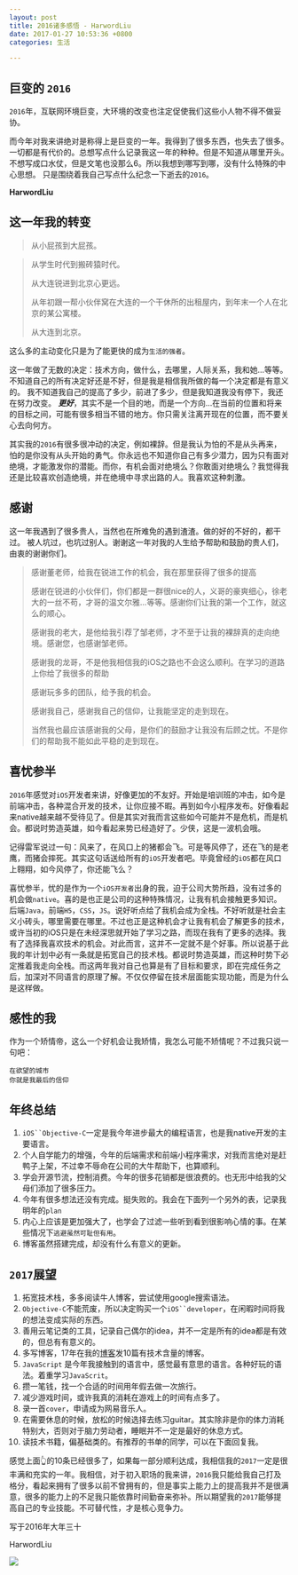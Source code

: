 ```yaml
---
layout: post
title: 2016诸多感悟 - HarwordLiu
date: 2017-01-27 10:53:36 +0800
categories: 生活

---
```


## 巨变的 `2016`
`2016`年，互联网环境巨变，大环境的改变也注定促使我们这些小人物不得不做妥协。

而今年对我来讲绝对是称得上是巨变的一年。我得到了很多东西，也失去了很多。一切都是有代价的。总想写点什么记录我这一年的种种。但是不知道从哪里开头。不想写成口水仗，但是文笔也没那么6。所以我想到哪写到哪，没有什么特殊的中心思想。
只是围绕着我自己写点什么纪念一下逝去的`2016`。

**HarwordLiu**

## 这一年我的转变
>从小屁孩到大屁孩。

>从学生时代到搬砖猿时代。
>
>从大连锐进到北京心更远。
>
>从年初跟一帮小伙伴窝在大连的一个干休所的出租屋内，到年末一个人在北京的某公寓楼。
>
>从大连到北京。

这么多的主动变化只是为了能更快的成为`生活的强者`。

这一年做了无数的决定：技术方向，做什么，去哪里，人际关系，我和她...等等。
不知道自己的所有决定好还是不好，但是我是相信我所做的每一个决定都是有意义的。
我不知道我自己的提高了多少，前进了多少，但是我知道我没有停下，我还在努力改变。
***更好***，其实不是一个目的地，而是一个方向...在当前的位置和将来的目标之间，可能有很多相当不错的地方。你只需关注离开现在的位置，而不要关心去向何方。

其实我的`2016`有很多很冲动的决定，例如裸辞。但是我认为怕的不是从头再来，怕的是你没有从头开始的勇气。你永远也不知道你自己有多少潜力，因为只有面对绝境，才能激发你的潜能。而你，有机会面对绝境么？你敢面对绝境么？我觉得我还是比较喜欢创造绝境，并在绝境中寻求出路的人。我喜欢这种刺激。

## 感谢
这一年我遇到了很多贵人，当然也在所难免的遇到渣渣。做的好的不好的，都干过。
被人坑过，也坑过别人。谢谢这一年对我的人生给予帮助和鼓励的贵人们，由衷的谢谢你们。
>感谢董老师，给我在锐进工作的机会，我在那里获得了很多的提高
>
>感谢在锐进的小伙伴们，你们都是一群很nice的人，义哥的豪爽细心，徐老大的一丝不苟，才哥的温文尔雅...等等。感谢你们让我的第一个工作，就这么的顺心。
>
>感谢我的老大，是他给我引荐了邹老师，才不至于让我的裸辞真的走向绝境。感谢您，也感谢邹老师。
>
>感谢我的龙哥，不是他我相信我的iOS之路也不会这么顺利。在学习的道路上你给了我很多的帮助
>
>感谢玩多多的团队，给予我的机会。
>
>感谢我自己，感谢我自己的信仰，让我能坚定的走到现在。
>
>当然我也最应该感谢我的父母，是你们的鼓励才让我没有后顾之忧。不是你们的帮助我不能如此平稳的走到现在。

## 喜忧参半
`2016`年感觉对`iOS`开发者来讲，好像更加的不友好。开始是培训班的冲击，如今是前端冲击，各种混合开发的技术，让你应接不暇。再到如今小程序发布。好像看起来native越来越不受待见了。但是其实对我而言这些如今可能并不是危机，而是机会。都说时势造英雄，如今看起来势已经造好了。少侠，这是一波机会哦。

记得雷军说过一句：风来了，在风口上的猪都会飞。可是等风停了，还在飞的是老鹰，而猪会摔死。其实这句话送给所有的`iOS`开发者吧。毕竟曾经的`iOS`都在风口上翱翔，如今风停了，你还能飞么？

喜忧参半，忧的是作为一个`iOS开发者`出身的我，迫于公司大势所趋，没有过多的机会做`native`。喜的是也正是公司的这种特殊情况，让我有机会接触更多知识。后端`Java`，前端`H5`，`CSS`，`JS`。说好听点给了我机会成为全栈。不好听就是社会主义小砖头，哪里需要在哪里。不过也正是这种机会才让我有机会了解更多的技术，或许当初的iOS只是在未经深思就开始了学习之路，而现在我有了更多的选择。我有了选择我喜欢技术的机会。对此而言，这并不一定就不是个好事。所以说基于此我的年计划中必有一条就是拓宽自己的技术栈。都说时势造英雄，而这种时势下必定推着我走向全栈。而这两年我对自己也算是有了目标和要求，即在完成任务之后，加深对不同语言的原理了解。不仅仅停留在技术层面能实现功能，而是为什么是这样做。

## 感性的我
作为一个矫情帝，这么一个好机会让我矫情，我怎么可能不矫情呢？不过我只说一句吧：

```
在欲望的城市
你就是我最后的信仰

```

## 年终总结

1. `iOS``Objective-C`一定是我今年进步最大的编程语言，也是我native开发的主要语言。
2. 个人自学能力的增强，今年的后端需求和前端小程序需求，对我而言绝对是赶鸭子上架，不过幸不辱命在公司的大牛帮助下，也算顺利。
3. 学会开源节流，控制消费。今年的很多花销都是很浪费的。也无形中给我的父母们添加了很多压力。
4. 今年有很多想法还没有完成。挺失败的。我会在下面列一个另外的表，记录我明年的`plan`
5. 内心上应该是更加强大了，也学会了过滤一些听到看到很影响心情的事。在某些情况下`逃避虽然可耻但有用`。
6. 博客虽然搭建完成，却没有什么有意义的更新。

## `2017`展望
1. 拓宽技术栈，多多阅读牛人博客，尝试使用google搜索语法。
2. `Objective-C`不能荒废，所以决定购买一个`iOS``developer`，在闲暇时间将我的想法变成实际的东西。
3. 善用云笔记类的工具，记录自己偶尔的idea，并不一定是所有的idea都是有效的，但总有有意义的。
4. 多写博客，17年在我的[博客](http://harwordliu.com)发10篇有技术含量的博客。
5. `JavaScript` 是今年我接触到的语言中，感觉最有意思的语言。各种好玩的语法。着重学习`JavaScrit`。
6. 攒一笔钱，找一个合适的时间用年假去做一次旅行。
7. 减少游戏时间，或许我真的消耗在游戏上的时间有点多了。
8. 录一首`cover`，申请成为网易音乐人。
9. 在需要休息的时候，放松的时候选择去练习guitar。其实除非是你的体力消耗特别大，否则对于脑力劳动者，睡眠并不一定是最好的休息方式。
10. 读技术书籍，偏基础类的。有推荐的书单的同学，可以在下面回复我。

感觉上面👆的10条已经很多了，如果每一部分顺利达成，我相信我的`2017`一定是很丰满和充实的一年。我相信，对于初入职场的我来讲，`2016`我只能给我自己打及格分，看起来拥有了很多以前不曾拥有的，但是事实上能力上的提高我并不是很满意，很多的能力上的不足我只能依靠时间勤奋来弥补。所以期望我的`2017`能够提高自己的专业技能。不可替代性，才是核心竞争力。


写于2016年大年三十

HarwordLiu

![](http://orsg2lmcy.bkt.clouddn.com/wc-erhai-1.jpg/600)
